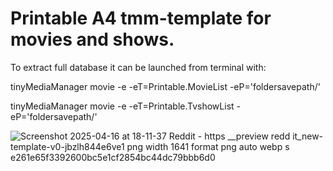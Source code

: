 # Printable A4 tmm-template for movies and shows.

To extract full database it can be launched from terminal with:

tinyMediaManager movie -e -eT=Printable.MovieList -eP='foldersavepath/'

tinyMediaManager movie -e -eT=Printable.TvshowList -eP='foldersavepath/'

![Screenshot 2025-04-16 at 18-11-37 Reddit - https __preview redd it_new-template-v0-jbzlh844e6ve1 png width 1641 format png auto webp s e261e65f3392600bc5e1cf2854bc44dc79bbb6d0](https://github.com/user-attachments/assets/955f6722-ef73-4a07-85a2-74ecc2885abd)
